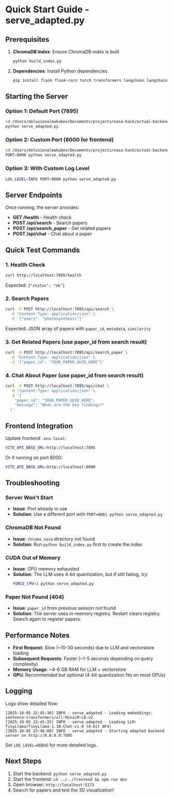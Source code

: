 # Quick Start Guide - serve_adapted.py

## Prerequisites

1. **ChromaDB Index**: Ensure ChromaDB index is built
   ```bash
   python build_index.py
   ```

2. **Dependencies**: Install Python dependencies
   ```bash
   pip install flask flask-cors torch transformers langchain langchain-community chromadb sentence-transformers bitsandbytes accelerate
   ```

## Starting the Server

### Option 1: Default Port (7895)
```bash
cd /Users/delusionalmakubex/Documents/projects/nasa-hack/actual-backend/scripts
python serve_adapted.py
```

### Option 2: Custom Port (8000 for frontend)
```bash
cd /Users/delusionalmakubex/Documents/projects/nasa-hack/actual-backend/scripts
PORT=8000 python serve_adapted.py
```

### Option 3: With Custom Log Level
```bash
LOG_LEVEL=INFO PORT=8000 python serve_adapted.py
```

## Server Endpoints

Once running, the server provides:

- **GET /health** - Health check
- **POST /api/search** - Search papers
- **POST /api/search_paper** - Get related papers
- **POST /api/chat** - Chat about a paper

## Quick Test Commands

### 1. Health Check
```bash
curl http://localhost:7895/health
```

Expected: `{"status": "ok"}`

### 2. Search Papers
```bash
curl -X POST http://localhost:7895/api/search \
  -H "Content-Type: application/json" \
  -d '{"query": "photosynthesis"}'
```

Expected: JSON array of papers with `paper_id`, `metadata`, `similarity`

### 3. Get Related Papers (use paper_id from search result)
```bash
curl -X POST http://localhost:7895/api/search_paper \
  -H "Content-Type: application/json" \
  -d '{"paper_id": "YOUR_PAPER_UUID_HERE"}'
```

### 4. Chat About Paper (use paper_id from search result)
```bash
curl -X POST http://localhost:7895/api/chat \
  -H "Content-Type: application/json" \
  -d '{
    "paper_id": "YOUR_PAPER_UUID_HERE",
    "message": "What are the key findings?"
  }'
```

## Frontend Integration

Update frontend `.env.local`:
```bash
VITE_API_BASE_URL=http://localhost:7895
```

Or if running on port 8000:
```bash
VITE_API_BASE_URL=http://localhost:8000
```

## Troubleshooting

### Server Won't Start
- **Issue**: Port already in use
- **Solution**: Use a different port with `PORT=8001 python serve_adapted.py`

### ChromaDB Not Found
- **Issue**: `chroma_nasa` directory not found
- **Solution**: Run `python build_index.py` first to create the index

### CUDA Out of Memory
- **Issue**: GPU memory exhausted
- **Solution**: The LLM uses 4-bit quantization, but if still failing, try:
  ```bash
  FORCE_CPU=1 python serve_adapted.py
  ```

### Paper Not Found (404)
- **Issue**: `paper_id` from previous session not found
- **Solution**: The server uses in-memory registry. Restart clears registry. Search again to register papers.

## Performance Notes

- **First Request**: Slow (~10-30 seconds) due to LLM and vectorstore loading
- **Subsequent Requests**: Faster (~1-5 seconds depending on query complexity)
- **Memory Usage**: ~4-6 GB RAM for LLM + vectorstore
- **GPU**: Recommended but optional (4-bit quantization fits on most GPUs)

## Logging

Logs show detailed flow:
```
[2025-10-05 22:45:30] INFO - serve_adapted - Loading embeddings: sentence-transformers/all-MiniLM-L6-v2
[2025-10-05 22:45:35] INFO - serve_adapted - Loading LLM: TinyLlama/TinyLlama-1.1B-Chat-v1.0 (4-bit NF4)
[2025-10-05 22:46:00] INFO - serve_adapted - Starting adapted backend server on http://0.0.0.0:7895
```

Set `LOG_LEVEL=DEBUG` for more detailed logs.

## Next Steps

1. Start the backend: `python serve_adapted.py`
2. Start the frontend: `cd ../../frontend && npm run dev`
3. Open browser: `http://localhost:5173`
4. Search for papers and test the 3D visualization!
